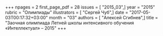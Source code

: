 +++
npages = 2
first_page_pdf = 28
issues = [ "2015_03",]
year = "2015"
rubric = "Олимпиады"
illustrators = [ "Сергей Чуб",]
date = "2017-05-03T00:17:32+03:00"
month = "03"
authors = [ "Алексей Сгибнев",]
title = "Заочная олимпиада Летней школы интенсивного обучения «Интеллектуал» – 2015"
+++
